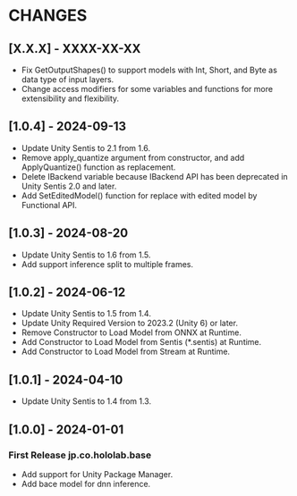 # CHANGES

## [X.X.X] - XXXX-XX-XX

- Fix GetOutputShapes() to support models with Int, Short, and Byte as data type of input layers.
- Change access modifiers for some variables and functions for more extensibility and flexibility.

## [1.0.4] - 2024-09-13

- Update Unity Sentis to 2.1 from 1.6.
- Remove apply_quantize argument from constructor, and add ApplyQuantize() function as replacement.
- Delete IBackend variable because IBackend API has been deprecated in Unity Sentis 2.0 and later.
- Add SetEditedModel() function for replace with edited model by Functional API.

## [1.0.3] - 2024-08-20

- Update Unity Sentis to 1.6 from 1.5.
- Add support inference split to multiple frames.

## [1.0.2] - 2024-06-12

- Update Unity Sentis to 1.5 from 1.4.
- Update Unity Required Version to 2023.2 (Unity 6) or later.
- Remove Constructor to Load Model from ONNX at Runtime.
- Add Constructor to Load Model from Sentis (*.sentis) at Runtime.
- Add Constructor to Load Model from Stream at Runtime.

## [1.0.1] - 2024-04-10

- Update Unity Sentis to 1.4 from 1.3.

## [1.0.0] - 2024-01-01

### First Release jp.co.hololab.base

- Add support for Unity Package Manager.
- Add bace model for dnn inference.
